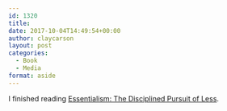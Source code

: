 ```yaml
---
id: 1320
title: 
date: 2017-10-04T14:49:54+00:00
author: claycarson
layout: post
categories: 
  - Book
  - Media
format: aside
---
```

I finished reading  [Essentialism: The Disciplined Pursuit of Less](https://www.amazon.com/dp/B00G1J1D28/ref=dp-kindle-redirect?_encoding=UTF8&btkr=1).<!--more-->